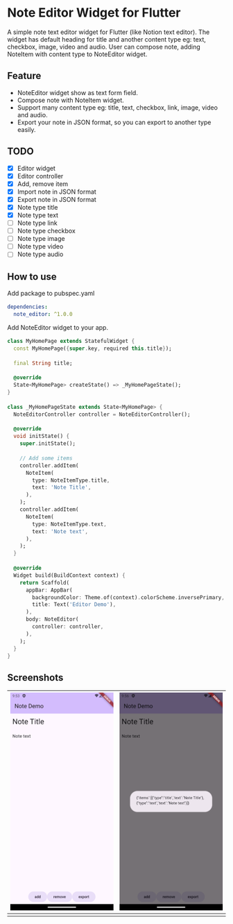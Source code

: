 # Note Editor Widget for Flutter

A simple note text editor widget for Flutter (like Notion text editor). The widget has default heading for title and another content type eg: text, checkbox, image, video and audio. User can compose note,  adding NoteItem with content type to NoteEditor widget.

## Feature

* NoteEditor widget show as text form field.
* Compose note with NoteItem widget.
* Support many content type eg: title, text, checkbox, link, image, video and audio.
* Export your note in JSON format, so you can export to another type easily.

## TODO

- [x] Editor widget
- [x] Editor controller
- [x] Add, remove item
- [X] Import note in JSON format
- [X] Export note in JSON format
- [X] Note type title
- [X] Note type text
- [ ] Note type link
- [ ] Note type checkbox
- [ ] Note type image
- [ ] Note type video
- [ ] Note type audio

## How to use

Add package to pubspec.yaml

```yaml
dependencies:
  note_editor: ^1.0.0
```

Add NoteEditor widget to your app.

```dart
class MyHomePage extends StatefulWidget {
  const MyHomePage({super.key, required this.title});

  final String title;

  @override
  State<MyHomePage> createState() => _MyHomePageState();
}

class _MyHomePageState extends State<MyHomePage> {
  NoteEditorController controller = NoteEditorController(); 

  @override
  void initState() {
    super.initState();

    // Add some items
    controller.addItem(
      NoteItem(
        type: NoteItemType.title,
        text: 'Note Title',
      ),
    );
    controller.addItem(
      NoteItem(
        type: NoteItemType.text,
        text: 'Note text',
      ),
    );
  }

  @override
  Widget build(BuildContext context) {
    return Scaffold(
      appBar: AppBar(
        backgroundColor: Theme.of(context).colorScheme.inversePrimary,
        title: Text('Editor Demo'),
      ),
      body: NoteEditor(
        controller: controller,
      ),
    );
  }
}
```

## Screenshots

| ![](https://raw.githubusercontent.com/anoochit/note_editor/refs/heads/master/screenshots/screenshot01.png) | ![](https://raw.githubusercontent.com/anoochit/note_editor/refs/heads/master/screenshots/screenshot02.png) |
| ---------------------------------------------------------------------------------------------------------- | ---------------------------------------------------------------------------------------------------------- |
|                                                                                                            |                                                                                                            |